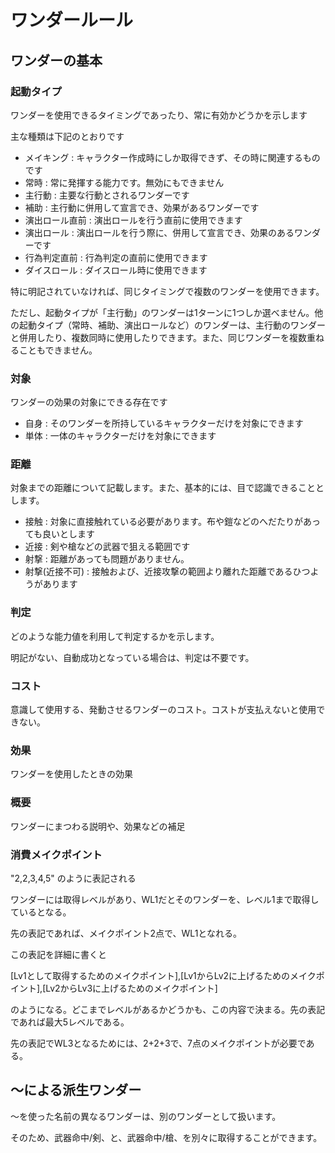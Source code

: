 # ワンダールール

## ワンダーの基本

### 起動タイプ

ワンダーを使用できるタイミングであったり、常に有効かどうかを示します

主な種類は下記のとおりです

- メイキング : キャラクター作成時にしか取得できず、その時に関連するものです
- 常時 : 常に発揮する能力です。無効にもできません
- 主行動 : 主要な行動とされるワンダーです
- 補助 : 主行動に併用して宣言でき、効果があるワンダーです
- 演出ロール直前 : 演出ロールを行う直前に使用できます
- 演出ロール : 演出ロールを行う際に、併用して宣言でき、効果のあるワンダーです
- 行為判定直前 : 行為判定の直前に使用できます
- ダイスロール : ダイスロール時に使用できます

特に明記されていなければ、同じタイミングで複数のワンダーを使用できます。

ただし、起動タイプが「主行動」のワンダーは1ターンに1つしか選べません。他の起動タイプ（常時、補助、演出ロールなど）のワンダーは、主行動のワンダーと併用したり、複数同時に使用したりできます。また、同じワンダーを複数重ねることもできません。


### 対象

ワンダーの効果の対象にできる存在です

- 自身 : そのワンダーを所持しているキャラクターだけを対象にできます
- 単体 : 一体のキャラクターだけを対象にできます

### 距離

対象までの距離について記載します。また、基本的には、目で認識できることとします。

- 接触 : 対象に直接触れている必要があります。布や鎧などのへだたりがあっても良いとします
- 近接 : 剣や槍などの武器で狙える範囲です
- 射撃 : 距離があっても問題がありません。
- 射撃(近接不可) : 接触および、近接攻撃の範囲より離れた距離であるひつようがあります

### 判定

どのような能力値を利用して判定するかを示します。

明記がない、自動成功となっている場合は、判定は不要です。

### コスト

意識して使用する、発動させるワンダーのコスト。コストが支払えないと使用できない。

### 効果

ワンダーを使用したときの効果

### 概要

ワンダーにまつわる説明や、効果などの補足

### 消費メイクポイント

"2,2,3,4,5" のように表記される

ワンダーには取得レベルがあり、WL1だとそのワンダーを、レベル1まで取得しているとなる。

先の表記であれば、メイクポイント2点で、WL1となれる。

この表記を詳細に書くと

\[Lv1として取得するためのメイクポイント\],\[Lv1からLv2に上げるためのメイクポイント\],\[Lv2からLv3に上げるためのメイクポイント\]

のようになる。どこまでレベルがあるかどうかも、この内容で決まる。先の表記であれば最大5レベルである。

先の表記でWL3となるためには、2+2+3で、7点のメイクポイントが必要である。

## ～による派生ワンダー

～を使った名前の異なるワンダーは、別のワンダーとして扱います。

そのため、武器命中/剣、と、武器命中/槍、を別々に取得することができます。
